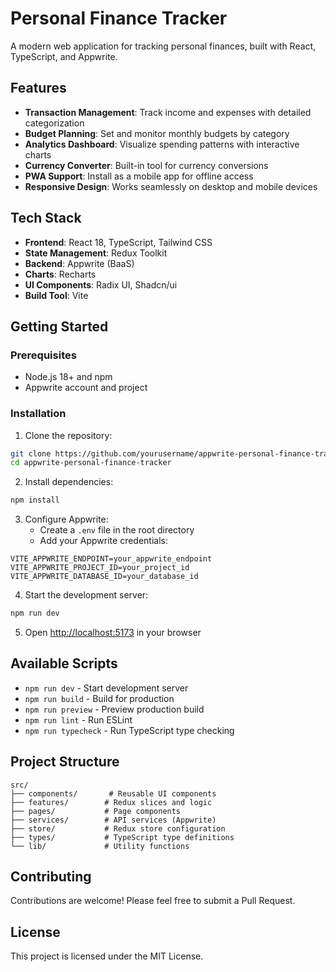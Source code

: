 # Personal Finance Tracker

A modern web application for tracking personal finances, built with React, TypeScript, and Appwrite.

## Features

- **Transaction Management**: Track income and expenses with detailed categorization
- **Budget Planning**: Set and monitor monthly budgets by category
- **Analytics Dashboard**: Visualize spending patterns with interactive charts
- **Currency Converter**: Built-in tool for currency conversions
- **PWA Support**: Install as a mobile app for offline access
- **Responsive Design**: Works seamlessly on desktop and mobile devices

## Tech Stack

- **Frontend**: React 18, TypeScript, Tailwind CSS
- **State Management**: Redux Toolkit
- **Backend**: Appwrite (BaaS)
- **Charts**: Recharts
- **UI Components**: Radix UI, Shadcn/ui
- **Build Tool**: Vite

## Getting Started

### Prerequisites

- Node.js 18+ and npm
- Appwrite account and project

### Installation

1. Clone the repository:
```bash
git clone https://github.com/yourusername/appwrite-personal-finance-tracker.git
cd appwrite-personal-finance-tracker
```

2. Install dependencies:
```bash
npm install
```

3. Configure Appwrite:
   - Create a `.env` file in the root directory
   - Add your Appwrite credentials:
```env
VITE_APPWRITE_ENDPOINT=your_appwrite_endpoint
VITE_APPWRITE_PROJECT_ID=your_project_id
VITE_APPWRITE_DATABASE_ID=your_database_id
```

4. Start the development server:
```bash
npm run dev
```

5. Open [http://localhost:5173](http://localhost:8080) in your browser

## Available Scripts

- `npm run dev` - Start development server
- `npm run build` - Build for production
- `npm run preview` - Preview production build
- `npm run lint` - Run ESLint
- `npm run typecheck` - Run TypeScript type checking

## Project Structure

```
src/
├── components/       # Reusable UI components
├── features/        # Redux slices and logic
├── pages/           # Page components
├── services/        # API services (Appwrite)
├── store/           # Redux store configuration
├── types/           # TypeScript type definitions
└── lib/             # Utility functions
```

## Contributing

Contributions are welcome! Please feel free to submit a Pull Request.

## License

This project is licensed under the MIT License.
